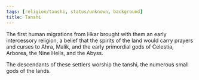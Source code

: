 ```yaml
---
tags: [religion/tanshi, status/unknown, background]
title: Tanshi
---
```


The first human migrations from Hkar brought with them an early intercessory religion, a belief that the spirits of the land would carry prayers and curses to Ahra, Malik, and the early primordial gods of Celestia, Arborea, the Nine Hells, and the Abyss.

The descendants of these settlers worship the tanshi, the numerous small gods of the lands. 

